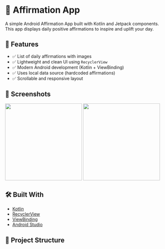 # 🌟 Affirmation App

A simple Android Affirmation App built with Kotlin and Jetpack components. This app displays daily positive affirmations to inspire and uplift your day.

## 📱 Features

- ✅ List of daily affirmations with images
- ✅ Lightweight and clean UI using `RecyclerView`
- ✅ Modern Android development (Kotlin + ViewBinding)
- ✅ Uses local data source (hardcoded affirmations)
- ✅ Scrollable and responsive layout

## 📸 Screenshots

<p float="left">
  <img src="screenshots/screen1.png" width="250"/>
  <img src="screenshots/screen2.png" width="250"/>
</p>

## 🛠️ Built With

- [Kotlin](https://kotlinlang.org/)
- [RecyclerView](https://developer.android.com/guide/topics/ui/layout/recyclerview)
- [ViewBinding](https://developer.android.com/topic/libraries/view-binding)
- [Android Studio](https://developer.android.com/studio)

## 📂 Project Structure
